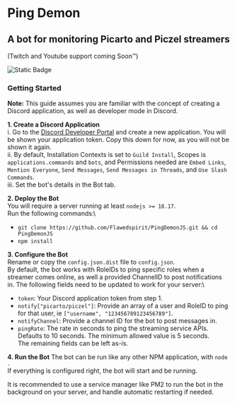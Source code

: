 # Ping Demon
## A bot for monitoring Picarto and Piczel streamers

(Twitch and Youtube support coming Soon™️)

![Static Badge](https://img.shields.io/badge/Ping%20Demon-1.2.0-darkred)

### Getting Started
**Note:** This guide assumes you are familiar with the concept of creating a Discord application, as well as developer mode in Discord.

**1. Create a Discord Application**\
i. Go to the [Discord Developer Portal](https://discord.com/developers/applications) and create a new application. You will be shown your application token. Copy this down for now, as you will not be shown it again.\
ii. By default, Installation Contexts is set to `Guild Install`, Scopes is `applications.commands` and `bots`, and Permissions needed are `Embed Links`, `Mention Everyone`, `Send Messages`, `Send Messages in Threads`, and `Use Slash Commands`.\
iii. Set the bot's details in the Bot tab.

**2. Deploy the Bot**\
You will require a server running at least `nodejs >= 18.17`.\
Run the following commands:\
- `git clone https://github.com/Flawedspirit/PingDemonJS.git && cd PingDemonJS`
- `npm install`

**3. Configure the Bot**\
Rename or copy the `config.json.dist` file to `config.json`.\
By default, the bot works with RoleIDs to ping specific roles when a streamer comes online, as well a provided ChannelID to post notifications in.
The following fields need to be updated to work for your server:\
- `token`: Your Discord application token from step 1.
- `notify["picarto/piczel"]`: Provide an array of a user and RoleID to ping for that user, ie `["username", "123456789123456789"]`.
- `notifyChannel`: Provide a channel ID for the bot to post messages in.
- `pingRate`: The rate in seconds to ping the streaming service APIs. Defaults to 10 seconds. The minimum allowed value is 5 seconds.\
The remaining fields can be left as-is.

**4. Run the Bot**
The bot can be run like any other NPM application, with `node .`\
If everything is configured right, the bot will start and be running.

It is recommended to use a service manager like PM2 to run the bot in the background on your server, and handle automatic restarting if needed.
